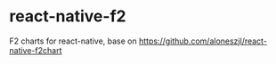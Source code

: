 # react-native-f2
F2 charts for react-native, base on https://github.com/aloneszjl/react-native-f2chart
